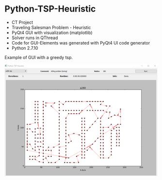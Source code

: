 # Python-TSP-Heuristic

* CT Project
* Traveling Salesman Problem - Heuristic
* PyQt4 GUI with visualization (matplotlib)
* Solver runs in QThread
* Code for GUI-Elements was generated with PyQt4 UI code generator
* Python 2.7.10

Example of GUI with a greedy tsp.

![alt tag](https://github.com/fritziF/Python-TSP-Heuristic/blob/master/gui_greedy-tsp.PNG)